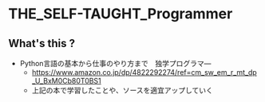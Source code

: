 # THE_SELF-TAUGHT_Programmer

## What's this ?

- Python言語の基本から仕事のやり方まで　独学プログラマ―
  - https://www.amazon.co.jp/dp/4822292274/ref=cm_sw_em_r_mt_dp_U_BxM0Cb80T0BS1
  - 上記の本で学習したことや、ソースを適宜アップしていく
